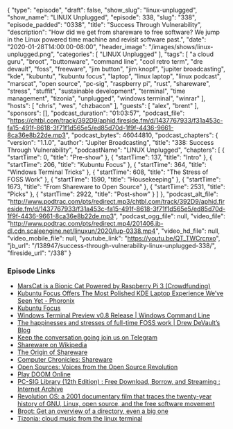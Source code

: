 {
  "type": "episode",
  "draft": false,
  "show_slug": "linux-unplugged",
  "show_name": "LINUX Unplugged",
  "episode": 338,
  "slug": "338",
  "episode_padded": "0338",
  "title": "Success Through Vulnerability",
  "description": "How did we get from shareware to free software? We jump in the Linux powered time machine and revisit software past.",
  "date": "2020-01-28T14:00:00-08:00",
  "header_image": "/images/shows/linux-unplugged.png",
  "categories": [
    "LINUX Unplugged"
  ],
  "tags": [
    "a cloud guru",
    "broot",
    "buttonware",
    "command line",
    "cool retro term",
    "dre devault",
    "foss",
    "freeware",
    "jim button",
    "jim knopf",
    "jupiter broadcasting",
    "kde",
    "kubuntu",
    "kubuntu focus",
    "laptop",
    "linux laptop",
    "linux podcast",
    "marscat",
    "open source",
    "pc-sig",
    "raspberry pi",
    "rust",
    "shareware",
    "stress",
    "stuffit",
    "sustainable development",
    "terminal",
    "time management",
    "tizonia",
    "unplugged",
    "windows terminal",
    "winrar"
  ],
  "hosts": [
    "chris",
    "wes",
    "chzbacon"
  ],
  "guests": [
    "alex",
    "brent"
  ],
  "sponsors": [],
  "podcast_duration": "01:03:57",
  "podcast_file": "https://chtbl.com/track/392D9/aphid.fireside.fm/d/1437767933/f31a453c-fa15-491f-8618-3f71f1d565e5/ed85d70d-1f9f-4436-9661-8ca36e8b22de.mp3",
  "podcast_bytes": 46044810,
  "podcast_chapters": {
    "version": "1.1.0",
    "author": "Jupiter Broadcasting",
    "title": "338: Success Through Vulnerability",
    "podcastName": "LINUX Unplugged",
    "chapters": [
      {
        "startTime": 0,
        "title": "Pre-show"
      },
      {
        "startTime": 137,
        "title": "Intro"
      },
      {
        "startTime": 206,
        "title": "Kubuntu Focus"
      },
      {
        "startTime": 364,
        "title": "Windows Terminal Tricks"
      },
      {
        "startTime": 608,
        "title": "The Stress of FOSS Work"
      },
      {
        "startTime": 1590,
        "title": "Housekeeping"
      },
      {
        "startTime": 1673,
        "title": "From Shareware to Open Source"
      },
      {
        "startTime": 2531,
        "title": "Picks"
      },
      {
        "startTime": 2922,
        "title": "Post-show"
      }
    ]
  },
  "podcast_alt_file": "http://www.podtrac.com/pts/redirect.mp3/chtbl.com/track/392D9/aphid.fireside.fm/d/1437767933/f31a453c-fa15-491f-8618-3f71f1d565e5/ed85d70d-1f9f-4436-9661-8ca36e8b22de.mp3",
  "podcast_ogg_file": null,
  "video_file": "http://www.podtrac.com/pts/redirect.mp4/201406.jb-dl.cdn.scaleengine.net/linuxun/2020/lup-0338.mp4",
  "video_hd_file": null,
  "video_mobile_file": null,
  "youtube_link": "https://youtu.be/QT_TWCrcnxo",
  "jb_url": "/138947/success-through-vulnerability-linux-unplugged-338/",
  "fireside_url": "/338"
}


### Episode Links

  * [MarsCat is a Bionic Cat Powered by Raspberry Pi 3 (Crowdfunding)](https://www.cnx-software.com/2020/01/20/marscat-bionic-cat-powered-by-raspberry-pi-3/ "MarsCat is a Bionic Cat Powered by Raspberry Pi 3 \(Crowdfunding\)")
  * [Kubuntu Focus Offers The Most Polished KDE Laptop Experience We’ve Seen Yet - Phoronix](https://www.phoronix.com/scan.php?page=article&item=kubuntu-focus "Kubuntu Focus Offers The Most Polished KDE Laptop Experience We’ve Seen Yet - Phoronix")
  * [Kubuntu Focus](https://kfocus.org/ "Kubuntu Focus")
  * [Windows Terminal Preview v0.8 Release | Windows Command Line](https://devblogs.microsoft.com/commandline/windows-terminal-preview-v0-8-release/ "Windows Terminal Preview v0.8 Release | Windows Command Line")
  * [The happinesses and stresses of full-time FOSS work | Drew DeVault’s Blog](https://drewdevault.com/2020/01/21/Stress-and-happiness.html "The happinesses and stresses of full-time FOSS work | Drew DeVault’s Blog")
  * [Keep the conversation going join us on Telegram](https://jupiterbroadcasting.com/telegram "Keep the conversation going join us on Telegram")
  * [Shareware on Wikipedia](https://en.wikipedia.org/wiki/Shareware "Shareware on Wikipedia")
  * [The Origin of Shareware](https://asp-software.org/www/history/the-origin-of-shareware/ "The Origin of Shareware")
  * [Computer Chronicles: Shareware](https://www.youtube.com/watch?v=1aDXV10-5lo "Computer Chronicles: Shareware")
  * [Open Sources: Voices from the Open Source Revolution](https://www.oreilly.com/openbook/opensources/book/netrev.html "Open Sources: Voices from the Open Source Revolution")
  * [Play DOOM Online](https://archive.org/details/DoomsharewareEpisode "Play DOOM Online")
  * [PC-SIG Library (12th Edition) : Free Download, Borrow, and Streaming : Internet Archive](https://archive.org/details/cdrom-pcsig12 "PC-SIG Library \(12th Edition\) : Free Download, Borrow, and Streaming : Internet Archive")
  * [Revolution OS: a 2001 documentary film that traces the twenty-year history of GNU, Linux, open source, and the free software movement](https://archive.org/details/RevolutionOS_201610 "Revolution OS: a 2001 documentary film that traces the twenty-year history of GNU, Linux, open source, and the free software movement")
  * [Broot: Get an overview of a directory, even a big one](https://dystroy.org/broot/ "Broot: Get an overview of a directory, even a big one")
  * [Tizonia: cloud music from the linux terminal](http://tizonia.org/ "Tizonia: cloud music from the linux terminal")


